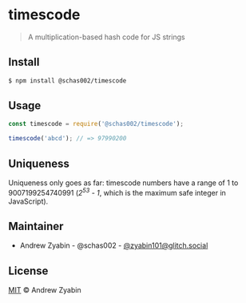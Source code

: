 # timescode

> A multiplication-based hash code for JS strings

## Install

```sh
$ npm install @schas002/timescode
```

## Usage

```javascript
const timescode = require('@schas002/timescode');

timescode('abcd'); // => 97990200
```

## Uniqueness

Uniqueness only goes as far: timescode numbers have a range of 1 to 9007199254740991 (_2<sup>53</sup> - 1_, which is the maximum safe integer in JavaScript).

## Maintainer

- Andrew Zyabin - @schas002 - [@zyabin101@glitch.social](https://glitch.social/@zyabin101)

## License

[MIT](LICENSE) &copy; Andrew Zyabin
